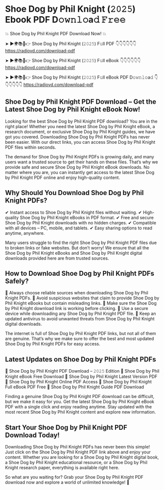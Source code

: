 # Shoe Dog by Phil Knight (𝟸𝟶𝟸𝟻) Ebook PDF D𝚘𝚠𝚗𝚕𝚘a𝚍 𝙵𝚛𝚎𝚎

💥 Shoe Dog by Phil Knight PDF Download Now! 💥

➤ ►🌍📚📱👉 Shoe Dog by Phil Knight (𝟸𝟶𝟸𝟻) F𝚞ll PDF 👇👇👇👇👇👇
https://radiovd.com/download-pdf

➤ ►🌍📚📱👉 Shoe Dog by Phil Knight (𝟸𝟶𝟸𝟻) F𝚞ll eBook 👇👇👇👇👇👇
https://radiovd.com/download-pdf

➤ ►🌍📚📱👉 Shoe Dog by Phil Knight (𝟸𝟶𝟸𝟻) F𝚞ll eBook PDF D𝚘𝚠𝚗𝚕𝚘a𝚍 👇👇👇👇👇👇
https://radiovd.com/download-pdf

## Shoe Dog by Phil Knight PDF Download – Get the Latest Shoe Dog by Phil Knight eBook Now!

Looking for the best Shoe Dog by Phil Knight PDF download? You are in the right place! Whether you need the latest Shoe Dog by Phil Knight eBook, a research document, or exclusive Shoe Dog by Phil Knight guides, we have got you covered. Downloading Shoe Dog by Phil Knight PDFs has never been easier. With our direct links, you can access Shoe Dog by Phil Knight PDF files within seconds.

The demand for Shoe Dog by Phil Knight PDFs is growing daily, and many users want a trusted source to get their hands on these files. That’s why we provide safe and secure Shoe Dog by Phil Knight eBook downloads. No matter where you are, you can instantly get access to the latest Shoe Dog by Phil Knight PDF online and enjoy high-quality content.

## Why Should You Download Shoe Dog by Phil Knight PDFs?

✔ Instant access to Shoe Dog by Phil Knight files without waiting.
✔ High-quality Shoe Dog by Phil Knight eBooks in PDF format.
✔ Free and secure Shoe Dog by Phil Knight downloads with no hidden charges.
✔ Compatible with all devices – PC, mobile, and tablets.
✔ Easy sharing options to read anytime, anywhere.

Many users struggle to find the right Shoe Dog by Phil Knight PDF files due to broken links or fake websites. But don’t worry! We ensure that all the Shoe Dog by Phil Knight eBooks and Shoe Dog by Phil Knight digital downloads provided here are from trusted sources.

## How to Download Shoe Dog by Phil Knight PDFs Safely?

📌 Always choose reliable sources when downloading Shoe Dog by Phil Knight PDFs.
📌 Avoid suspicious websites that claim to provide Shoe Dog by Phil Knight eBooks but contain misleading links.
📌 Make sure the Shoe Dog by Phil Knight download link is working before clicking.
📌 Use a secure device while downloading any Shoe Dog by Phil Knight PDF file.
📌 Keep an updated antivirus to avoid unwanted threats from Shoe Dog by Phil Knight digital downloads.

The internet is full of Shoe Dog by Phil Knight PDF links, but not all of them are genuine. That’s why we make sure to offer the best and most updated Shoe Dog by Phil Knight PDFs for easy access.

## Latest Updates on Shoe Dog by Phil Knight PDFs

🔹 Shoe Dog by Phil Knight PDF Download – 𝟸𝟶𝟸𝟻 Edition
🔹 Shoe Dog by Phil Knight eBook Free Download
🔹 Shoe Dog by Phil Knight Latest Version PDF
🔹 Shoe Dog by Phil Knight Online PDF Access
🔹 Shoe Dog by Phil Knight Full eBook PDF Free
🔹 Shoe Dog by Phil Knight Guide PDF Download

Finding a genuine Shoe Dog by Phil Knight PDF download can be difficult, but we make it easy for you. Get the latest Shoe Dog by Phil Knight eBook PDF with a single click and enjoy reading anytime. Stay updated with the most recent Shoe Dog by Phil Knight content and explore new information.

## Start Your Shoe Dog by Phil Knight PDF Download Today!

Downloading Shoe Dog by Phil Knight PDFs has never been this simple! Just click on the Shoe Dog by Phil Knight PDF link above and enjoy your content. Whether you are looking for a Shoe Dog by Phil Knight digital book, a Shoe Dog by Phil Knight educational resource, or a Shoe Dog by Phil Knight research paper, everything is available right here.

So what are you waiting for? Grab your Shoe Dog by Phil Knight PDF download now and explore a world of unlimited knowledge! 🚀